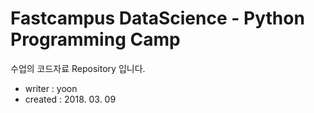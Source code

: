 # Fastcampus DataScience - Python Programming Camp
수업의 코드자료 Repository 입니다.

- writer : yoon
- created : 2018. 03. 09